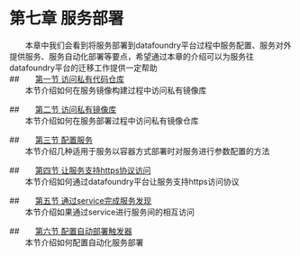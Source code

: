 # 第七章 服务部署
　　本章中我们会看到将服务部署到datafoundry平台过程中服务配置、服务对外提供服务、服务自动化部署等要点，希望通过本章的介绍可以为服务往datafoundry平台的迁移工作提供一定帮助   
 ##　　[第一节 访问私有代码仓库](access_private_code_repos.md)  
　　本节介绍如何在服务镜像构建过程中访问私有镜像库 
    
##　　[第二节 访问私有镜像库](access_private_image_registry.md)   
　　本节介绍如何在服务部署过程中访问私有镜像仓库  

##　　[第三节 配置服务](config_service.md)   
　　本节介绍几种适用于服务以容器方式部署时对服务进行参数配置的方法 
    
##　　[第四节 让服务支持https协议访问](router_configuration.md)   
　　本节介绍如何通过datafoundry平台让服务支持https访问协议   
    
##　　[第五节 通过service完成服务发现](service_discovery.md)   
　　本节介绍如果通过service进行服务间的相互访问   
    
##　　[第六节 配置自动部署触发器](config_deploy_trigger.md)   
　　本节介绍如何配置自动化服务部署     
